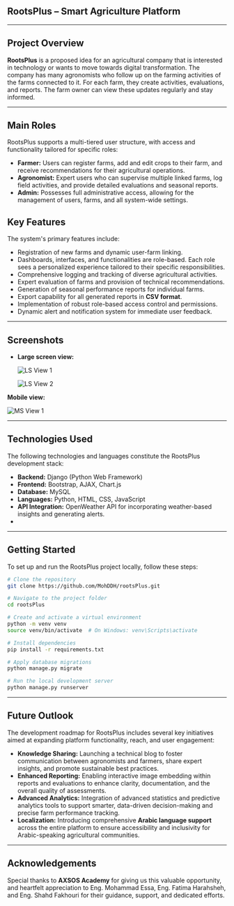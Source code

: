 ## RootsPlus – Smart Agriculture Platform

---

## Project Overview

**RootsPlus** is a proposed idea for an agricultural company that is interested in technology or wants to move towards digital transformation. The company has many agronomists who follow up on the farming activities of the farms connected to it. For each farm, they create activities, evaluations, and reports. The farm owner can view these updates regularly and stay informed.

---

## Main Roles

RootsPlus supports a multi-tiered user structure, with access and functionality tailored for specific roles:

- **Farmer:** Users can register farms, add and edit crops to their farm, and receive recommendations for their agricultural operations.
- **Agronomist:** Expert users who can supervise multiple linked farms, log field activities, and provide detailed evaluations and seasonal reports.
- **Admin:** Possesses full administrative access, allowing for the management of users, farms, and all system-wide settings.


## Key Features

The system's primary features include:

- Registration of new farms and dynamic user-farm linking.
- Dashboards, interfaces, and functionalities are role-based. Each role sees a personalized experience tailored to their specific responsibilities.
- Comprehensive logging and tracking of diverse agricultural activities.
- Expert evaluation of farms and provision of technical recommendations.
- Generation of seasonal performance reports for individual farms.
- Export capability for all generated reports in **CSV format**.
- Implementation of robust role-based access control and permissions.
- Dynamic alert and notification system for immediate user feedback.

---


## Screenshots

- **Large screen view:**

   ![LS View 1](https://i.ibb.co/8DKG6rmt/Screenshot-29-9-2025-3838-127-0-0-1.jpg)
  
  ![LS View 2](https://i.ibb.co/F1R2KmQ/Screenshot-29-9-2025-3914-127-0-0-1.jpg)

**Mobile view:**

 ![MS View 1](https://i.ibb.co/5WWZpsd2/Screenshot-29-9-2025-31020-127-0-0-1.jpg)


---


## Technologies Used

The following technologies and languages constitute the RootsPlus development stack:

- **Backend:** Django (Python Web Framework)
- **Frontend:** Bootstrap, AJAX, Chart.js
- **Database:** MySQL
- **Languages:** Python, HTML, CSS, JavaScript
- **API Integration:** OpenWeather API for incorporating weather-based insights and generating alerts.
- 
---

## Getting Started

To set up and run the RootsPlus project locally, follow these steps:

```bash
# Clone the repository
git clone https://github.com/MohDDH/rootsPlus.git

# Navigate to the project folder
cd rootsPlus

# Create and activate a virtual environment
python -m venv venv
source venv/bin/activate  # On Windows: venv\Scripts\activate

# Install dependencies
pip install -r requirements.txt

# Apply database migrations
python manage.py migrate

# Run the local development server
python manage.py runserver
```

---

## Future Outlook

The development roadmap for RootsPlus includes several key initiatives aimed at expanding platform functionality, reach, and user engagement:

- **Knowledge Sharing:** Launching a technical blog to foster communication between agronomists and farmers, share expert insights, and promote sustainable best practices.
- **Enhanced Reporting:** Enabling interactive image embedding within reports and evaluations to enhance clarity, documentation, and the overall quality of assessments.
- **Advanced Analytics:** Integration of advanced statistics and predictive analytics tools to support smarter, data-driven decision-making and precise farm performance tracking.
- **Localization:** Introducing comprehensive **Arabic language support** across the entire platform to ensure accessibility and inclusivity for Arabic-speaking agricultural communities.

---

## Acknowledgements

Special thanks to **AXSOS Academy** for giving us this valuable opportunity, and heartfelt appreciation to Eng. Mohammad Essa, Eng. Fatima Harahsheh, and Eng. Shahd Fakhouri for their guidance, support, and dedicated efforts.
